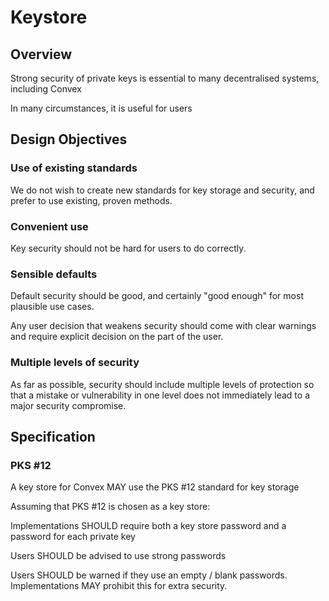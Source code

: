 # Keystore

## Overview

Strong security of private keys is essential to many decentralised systems, including Convex

In many circumstances, it is useful for users

## Design Objectives

### Use of existing standards

We do not wish to create new standards for key storage and security, and prefer to use existing, proven methods.

### Convenient use

Key security should not be hard for users to do correctly.

### Sensible defaults

Default security should be good, and certainly "good enough" for most plausible use cases.

Any user decision that weakens security should come with clear warnings and require explicit decision on the part of the user. 

### Multiple levels of security

As far as possible, security should include multiple levels of protection so that a mistake or vulnerability in one level does not immediately lead to a major security compromise.

## Specification

### PKS #12

A key store for Convex MAY use the PKS #12 standard for key storage

Assuming that PKS #12 is chosen as a key store:

Implementations SHOULD require both a key store password and a password for each private key

Users SHOULD be advised to use strong passwords

Users SHOULD be warned if they use an empty / blank passwords. Implementations MAY prohibit this for extra security.
